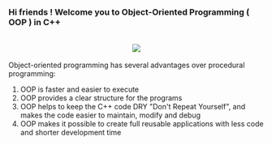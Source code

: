 ### Hi friends ! Welcome you to Object-Oriented Programming ( OOP ) in C++

<br>

<div align="center">
<img  src="https://i.pinimg.com/originals/17/de/a7/17dea75915a31fcc1577b87f4d6c5a17.png" />
</div>  
<br>
Object-oriented programming has several advantages over procedural programming:

1. OOP is faster and easier to execute
2. OOP provides a clear structure for the programs
3. OOP helps to keep the C++ code DRY "Don't Repeat Yourself", and makes the code easier to maintain, modify and debug
4. OOP makes it possible to create full reusable applications with less code and shorter development time
